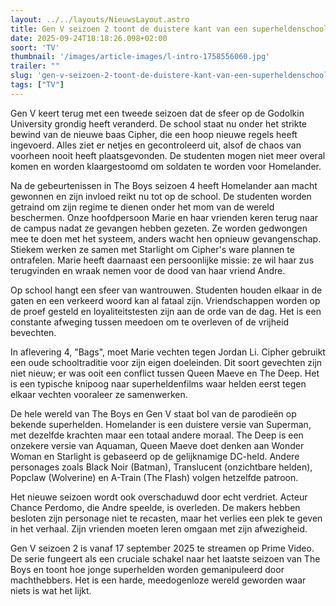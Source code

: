 ```yaml
---
layout: ../../layouts/NieuwsLayout.astro
title: Gen V seizoen 2 toont de duistere kant van een superheldenschool
date: 2025-09-24T18:18:26.098+02:00
soort: 'TV'
thumbnail: '/images/article-images/l-intro-1758556060.jpg'
trailer: ""
slug: 'gen-v-seizoen-2-toont-de-duistere-kant-van-een-superheldenschool'
tags: ["TV"]
---
```


Gen V keert terug met een tweede seizoen dat de sfeer op de Godolkin University
grondig heeft veranderd. De school staat nu onder het strikte bewind van de
nieuwe baas Cipher, die een hoop nieuwe regels heeft ingevoerd. Alles ziet er
netjes en gecontroleerd uit, alsof de chaos van voorheen nooit heeft
plaatsgevonden. De studenten mogen niet meer overal komen en worden
klaargestoomd om soldaten te worden voor Homelander.

Na de gebeurtenissen in The Boys seizoen 4 heeft Homelander aan macht gewonnen
en zijn invloed reikt nu tot op de school. De studenten worden getraind om zijn
regime te dienen onder het mom van de wereld beschermen. Onze hoofdpersoon Marie
en haar vrienden keren terug naar de campus nadat ze gevangen hebben gezeten. Ze
worden gedwongen mee te doen met het systeem, anders wacht hen opnieuw
gevangenschap. Stiekem werken ze samen met Starlight om Cipher's ware plannen te
ontrafelen. Marie heeft daarnaast een persoonlijke missie: ze wil haar zus
terugvinden en wraak nemen voor de dood van haar vriend Andre.

Op school hangt een sfeer van wantrouwen. Studenten houden elkaar in de gaten en
een verkeerd woord kan al fataal zijn. Vriendschappen worden op de proef gesteld
en loyaliteitstesten zijn aan de orde van de dag. Het is een constante afweging
tussen meedoen om te overleven of de vrijheid bevechten.

In aflevering 4, "Bags", moet Marie vechten tegen Jordan Li. Cipher gebruikt een
oude schooltraditie voor zijn eigen doeleinden. Dit soort gevechten zijn niet
nieuw; er was ooit een conflict tussen Queen Maeve en The Deep. Het is een
typische knipoog naar superheldenfilms waar helden eerst tegen elkaar vechten
vooraleer ze samenwerken.

De hele wereld van The Boys en Gen V staat bol van de parodieën op bekende
superhelden. Homelander is een duistere versie van Superman, met dezelfde
krachten maar een totaal andere moraal. The Deep is een onzekere versie van
Aquaman, Queen Maeve doet denken aan Wonder Woman en Starlight is gebaseerd op
de gelijknamige DC-held. Andere personages zoals Black Noir (Batman),
Translucent (onzichtbare helden), Popclaw (Wolverine) en A-Train (The Flash)
volgen hetzelfde patroon.

Het nieuwe seizoen wordt ook overschaduwd door echt verdriet. Acteur Chance
Perdomo, die Andre speelde, is overleden. De makers hebben besloten zijn
personage niet te recasten, maar het verlies een plek te geven in het verhaal.
Zijn vrienden moeten leren omgaan met zijn afwezigheid.

Gen V seizoen 2 is vanaf 17 september 2025 te streamen op Prime Video. De serie
fungeert als een cruciale schakel naar het laatste seizoen van The Boys en toont
hoe jonge superhelden worden gemanipuleerd door machthebbers. Het is een harde,
meedogenloze wereld geworden waar niets is wat het lijkt.
